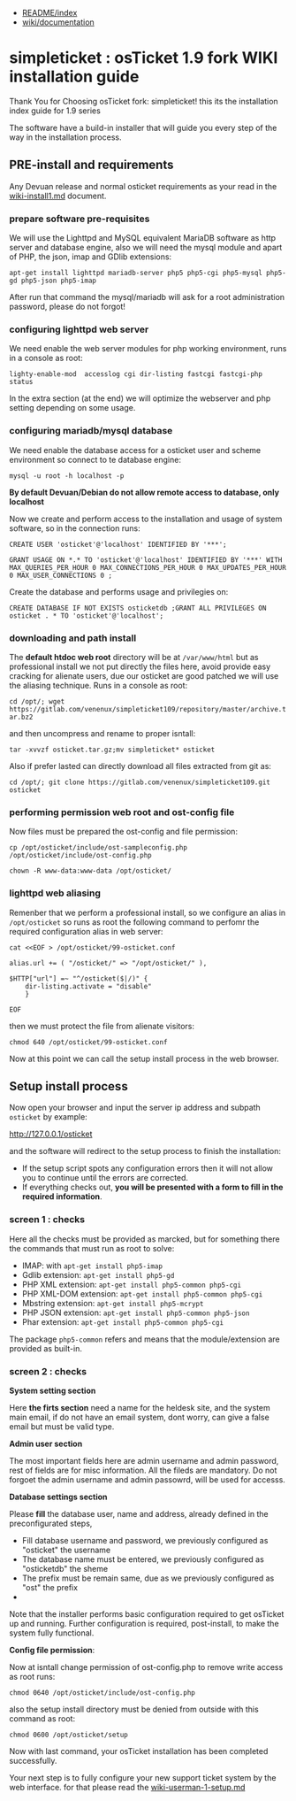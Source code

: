 * [README/index](README.md)
* [wiki/documentation](wiki-a-index.md)

simpleticket : osTicket 1.9 fork WIKI installation guide
==========================================

Thank You for Choosing osTicket fork: simpleticket! this its the installation index guide for 1.9 series

The software have a build-in installer that will guide you every step of the way in the installation process.

## PRE-install and requirements ##

Any Devuan release and normal osticket requirements as your read in the [wiki-install1.md](wiki-install1.md) document.

### prepare software pre-requisites ###

We will use the Lighttpd and MySQL equivalent MariaDB software as http server and database engine, 
also we will need the mysql module and apart of PHP, the json, imap and GDlib extensions:

`apt-get install lighttpd mariadb-server php5 php5-cgi php5-mysql php5-gd php5-json php5-imap`

After run that command the mysql/mariadb will ask for a root administration password, please do not forgot!

### configuring lighttpd web server ###

We need enable the web server modules for php working environment, runs in a console as root:

`lighty-enable-mod  accesslog cgi dir-listing fastcgi fastcgi-php status`

In the extra section (at the end) we will optimize the webserver and php setting depending on some usage.

### configuring mariadb/mysql database ###

We need enable the database access for a osticket user and scheme environment so connect to te database engine:

`mysql -u root -h localhost -p`

**By default Devuan/Debian do not allow remote access to database, only localhost**

Now we create and perform access to the installation and usage of system software, so in the connection runs:

`CREATE USER 'osticket'@'localhost' IDENTIFIED BY '***';`

`GRANT USAGE ON *.* TO 'osticket'@'localhost' IDENTIFIED BY '***' WITH MAX_QUERIES_PER_HOUR 0 MAX_CONNECTIONS_PER_HOUR 0 MAX_UPDATES_PER_HOUR 0 MAX_USER_CONNECTIONS 0 ;`

Create the database and performs usage and privilegies on:

`CREATE DATABASE IF NOT EXISTS osticketdb ;GRANT ALL PRIVILEGES ON osticket . * TO 'osticket'@'localhost';`

### downloading and path install ###

The **default htdoc web root** directory will be at `/var/www/html` but as professional install we 
not put directly the files here, avoid provide easy cracking for alienate users, due our osticket 
are good patched we will use the aliasing technique. Runs in a console as root:

`cd /opt/; wget https://gitlab.com/venenux/simpleticket109/repository/master/archive.tar.bz2`

and then uncompress and rename to proper isntall:

`tar -xvvzf osticket.tar.gz;mv simpleticket* osticket`

Also if prefer lasted can directly download all files extracted from git as:

`cd /opt/; git clone https://gitlab.com/venenux/simpleticket109.git osticket`

### performing permission web root and ost-config file ###

Now files must be prepared the ost-config and file permission:

`cp /opt/osticket/include/ost-sampleconfig.php /opt/osticket/include/ost-config.php`

`chown -R www-data:www-data /opt/osticket/`

### lighttpd web aliasing ###

Remenber that we perform a professional install, so we configure an alias in `/opt/osticket` so
runs as root the following command to perfomr the required configuration alias in web server:

```
cat <<EOF > /opt/osticket/99-osticket.conf

alias.url += ( "/osticket/" => "/opt/osticket/" ),

$HTTP["url"] =~ "^/osticket($|/)" {
    dir-listing.activate = "disable"
    }

EOF
```
then we must protect the file from alienate visitors:

`chmod 640 /opt/osticket/99-osticket.conf`

Now at this point we can call the setup install process in the web browser.

## Setup install process ##

Now open your browser and input the server ip address and subpath `osticket` by example:

http://127.0.0.1/osticket

and the software will redirect to the setup process to finish the installation:
* If the setup script spots any configuration errors then it will not allow you to continue until the errors are corrected.
* If everything checks out, **you will be presented with a form to fill in the required information**.

### screen 1 : checks ###

Here all the checks must be provided as marcked, but for something there the commands that must run as root to solve:

* IMAP: with `apt-get install php5-imap`
* Gdlib extension: `apt-get install php5-gd`
* PHP XML extension: `apt-get install php5-common php5-cgi`
* PHP XML-DOM extension: `apt-get install php5-common php5-cgi`
* Mbstring extension: `apt-get install php5-mcrypt`
* PHP JSON extension: `apt-get install php5-common php5-json`
* Phar extension: `apt-get install php5-common php5-cgi`

The package `php5-common` refers and means that the module/extension are provided as built-in.

### screen 2 : checks ###

**System setting section**

Here **the firts section** need a name for the heldesk site, and the system main email, if do not have 
an email system, dont worry, can give a false email but must be valid type.

**Admin user section**

The most important fields here are admin username and admin password, rest of fields are for misc information.
All the fileds are mandatory. Do not forgoet the admin username and admin passowrd, will be used for accesss.

**Database settings section**

Please **fill** the database user, name and address, already defined in the preconfigurated steps, 

* Fill database username and password, we previously configured as "osticket" the username
* The database name must be entered, we previously configured as "osticketdb" the sheme
* The prefix must be remain same, due as we previously configured as "ost" the prefix
* 

Note that the installer performs basic configuration required to get osTicket up and running. 
Further configuration is required, post-install, to make the system fully functional. 

**Config file permission**:

Now at isntall change permission of ost-config.php to remove write access as root runs:

`chmod 0640 /opt/osticket/include/ost-config.php`

also the setup install directory must be denied from outside with this command as root:

`chmod 0600 /opt/osticket/setup`

Now with last command, your osTicket installation has been completed successfully. 

Your next step is to fully configure your new support ticket system by the web interface.
for that please read the [wiki-userman-1-setup.md](wiki-userman-1-setup.md)



